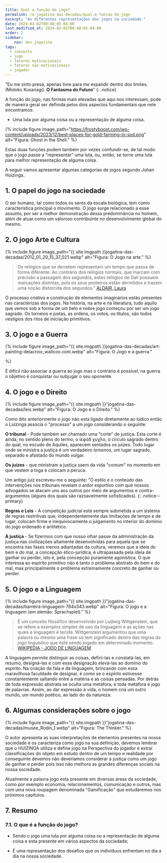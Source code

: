 ```yaml
---
title: Qual a função do jogo?
permalink: /a-jogatina-das-decadas/qual-a-funcao-do-jogo
excerpt: "As diferentes representações dos jogos na sociedade."
date: 2024-03-02T08:48:05-04:00
last_modified_at: 2024-03-02T08:48:05-04:00
order: 2
sidebar:
    nav: dev_jogatina
tags:
  - conceito
  - jogo
  - fatores motivacionais
  - fatores não motivacionais
  - jogador
---
```

"Eu me sinto presa, apenas livre para me expandir dentro dos limites.
(Motoko Kusanagi). **O Fantasma do Futuro**"
{: .notice}

A função do jogo, nas formas mais elevadas que aqui nos interessam, pode de maneira geral ser definida pelos dois aspectos fundamentais que nele encontramos:

- Uma luta por alguma coisa ou a representação de alguma coisa.

{% include figure image_path="https://frostyboost.com/wp-content/uploads/2023/12/best-places-for-gold-farming-in-sod.png" alt="Figura: Ghost in the Shell." %}

Estas duas funções podem também por vezes confundir-se, de tal modo que o jogo passe a "representar" uma luta, ou, então, se torne uma luta para melhor representação de alguma coisa.

A seguir vamos apresentar algumas categorias de jogos segundo Johan Huizinga.

## 1. O papel do jogo na sociedade

O ser humano, tal como todos os seres da escala biológica, tem como característica principal o movimento. O jogo surge relacionado a esse assunto, por ser a melhor demonstração dessa predominância no homem, além de atuar como um valoroso contribuinte no desenvolvimento global do mesmo.

## 2. O jogo Arte e Cultura

{% include figure
    image_path="{{ site.imgpath  }}jogatina-das-decadas/2012_01_20_15_37_021.webp"
    alt="Figura: O Jogo na arte."
%}

>Os relógios que se derretem representam um tempo que passa de forma diferente. Ao contrário dos relógios normais, que marcam com precisão a passagem dos segundos, estes relógios de Dalí possuem marcações distintas, pois os seus ponteiros estão derretidos e trazem uma noção distorcida dos segundos." [ALDAIR, Laura](https://www.culturagenial.com/a-persistencia-da-memoria-de-salvador-dali/)

O processo criativo e construção de elementos imaginários estão presentes nas caracterizas dos jogos.
Na história, na arte e na literatura, tudo aquilo que vemos sob a forma de  um belo e nobre jogo começou por ser um jogo sagrado. Os torneios e justas, as ordens, os votos, os títulos, são  todos vestígios dos ritos de iniciação primitivos.

## 3. O jogo e a Guerra

{% include figure
    image_path="{{ site.imgpath  }}jogatina-das-decadas/art-painting-delacroix_wallcoo.com.webp"
    alt="Figura: O Jogo e a guerra."

%}

É difícil não associar a guerra ao jogo mas o contrário é possível, na guerra o objetivo é conquistar ou subjugar o seu oponente.

## 4. O jogo e o Direito

{% include figure
    image_path="{{ site.imgpath  }}"jogatina-das-decadas/leis.webp"
    alt="Figura: O Jogo e o Direito."
%}

Como dito anteriormente o jogo não esta ligado diretamente ao lúdico então o Luizinga associa o "processo" a um jogo considerando o seguinte:

**O tribunal** - Pode também ser chamado uma "corte" de justiça. Esta corte é ainda, no sentido pleno do  termo, o ίεφόδ χυχλο, o círculo sagrado dentro do qual, no escudo de Aquiles, aparecem sentados os juízes. Todo  lugar onde se ministra a justiça é um verdadeiro *temenos*, um lugar sagrado, separado e afastado do mundo vulgar.

**Os juízes** -  que  ministram a justiça saem da vida "comum" no momento em que vestem a toga e colocam a  peruca.

Um antigo juiz escreveu-me o seguinte: "O estilo e o conteúdo das intervenções nos tribunais revelam o  ardor esportivo com que nossos advogados se atacam uns aos outros por meio de argumentos e contra-argumentos  (alguns dos quais são razoavelmente sofisticados).
{: .notice--primary}

**Regras e Leis** - A competição judicial está  sempre submetida a um sistema de regras restritivas que, independentemente das limitações de tempo e de lugar,  colocam firme e inequivocamente o julgamento no interior do domínio do jogo ordenado e antitético.

**A justiça** - Se fizermos com que nosso olhar passe da  administração da justiça nas civilizações altamente desenvolvidas para aquela que se encontra nas fases menos  adiantadas da cultura, veremos que a ideia do bem e do mal, a concepção ético-jurídica, é ultrapassada pela ideia de  ganhar ou perder, isto é, pela concepção puramente agonística. O que interessa ao espírito primitivo não é tanto o  problema abstrato do bem e do mal, mas principalmente o problema extremamente concreto de ganhar ou perder.

## 5. O jogo e a Linguagem

{% include figure
    image_path="{{ site.imgpath  }}"jogatina-das-decadas/barreira-linguagem-764x343.webp"
    alt="Figura: O jogo e a linguagem (em alemão: Sprachspiel)."
%}

>É um conceito filosófico desenvolvido por Ludwig Wittgenstein, que se refere a exemplos simples de uso da linguagem e as ações nas quais a linguagem é tecida. Wittgenstein argumentou que uma palavra ou mesmo uma frase só tem significado dentro das regras do jogo linguístico que está sendo jogado em determinado momento. [WIKIPEDIA - JODO DE LINGUAGEM](https://pt.wikipedia.org/wiki/Jogo_de_linguagem_(filosofia))

A linguagem permite distinguir as coisas, defini-las e constatá-las,  em resumo, designá-las e com essa designação elevá-las ao domínio do espírito. Na criação da fala e da linguagem,  brincando com essa maravilhosa faculdade de designar, é como se o espírito estivesse constantemente saltando  entre a matéria e as coisas pensadas. Por detrás de toda expressão abstrata se oculta uma metáfora, e toda metáfora  é jogo de palavras. Assim, ao dar expressão à vida, o homem cria um outro mundo, um mundo poético, ao lado do  da natureza.

## 6. Algumas considerações sobre o jogo

{% include figure
    image_path="{{ site.imgpath  }}"jogatina-das-decadas/musee_Rodin_1.webp"
    alt="Figura: The Thinker."
%}

O autor apresenta as suas interpretações de elementos presentes na nossa sociedade e os caracteriza como jogo na sua definição, devemos lembrar que o HUIZINGA utiliza e define jogo na Perspectiva do jogador e extrai classificações do objeto em estudo dentro de um tempo e realidade por conseguinte devemos não deveríamos considerar  a justiça como um jogo de ganhar e perder pois isso não melhora as grandes diferenças sociais na nossa sociedade.

Atualmente a palavra jogo esta presente em diversas áreas da sociedade, como por exemplo economia, relacionamentos, comunicação e outros, mas com uma nova roupagem denominada "Gamificação" que estudaremos nos próximos capítulos.

## 7. Resumo

### 7.1. O que é a função do jogo?

- Sendo o jogo uma luta por alguma coisa ou a representação de alguma coisa e esta presente em vários aspectos da sociedade;

- É uma representação dos desafios que os indivíduos enfrentam no dia a dia na nossa sociedade.

